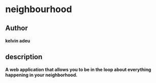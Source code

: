 # neighbourhood

## Author
#### kelvin adeu

## description
#### A web application that allows you to be in the loop about everything happening in your neighborhood.

## 
